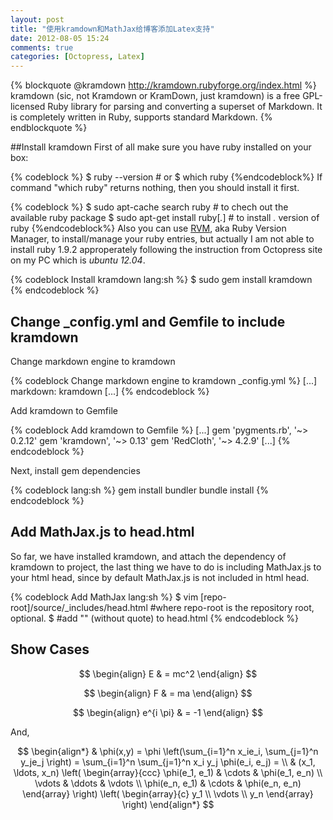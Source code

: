 ```yaml
---
layout: post
title: "使用kramdown和MathJax给博客添加Latex支持"
date: 2012-08-05 15:24
comments: true
categories: [Octopress, Latex]
---
```


{% blockquote @kramdown http://kramdown.rubyforge.org/index.html %}
kramdown (sic, not Kramdown or KramDown, just kramdown) is a free GPL-licensed Ruby library for parsing and converting a superset of Markdown.  It is completely written in Ruby, supports standard Markdown.
{% endblockquote %}

##Install kramdown
First of all make sure you have ruby installed on your box:

{% codeblock %}
$ ruby --version # or
$ which ruby 
{%endcodeblock%}
If command "which ruby" returns nothing, then you should install it first.

{% codeblock %}
$ sudo apt-cache search ruby # to chech out the available ruby package
$ sudo apt-get install ruby[*.*] # to install *.* version of ruby
{%endcodeblock%}
Also you can use [RVM](https://rvm.io/), aka Ruby Version Manager, to install/manage your ruby entries, but actually I am not able to install ruby 1.9.2 approperately following the instruction from Octopress site on my PC which is *ubuntu 12.04*.

{% codeblock Install kramdown lang:sh %}
$ sudo gem install kramdown 
{% endcodeblock %}

## Change _config.yml and Gemfile to include kramdown
Change markdown engine to kramdown

{% codeblock Change markdown engine to kramdown _config.yml %}
[...]
markdown: kramdown
[...]
{% endcodeblock %}
<!-- more -->
Add kramdown to Gemfile

{% codeblock Add kramdown to Gemfile %}
[...]
gem 'pygments.rb', '~> 0.2.12'
gem 'kramdown', '~> 0.13'
gem 'RedCloth', '~> 4.2.9'
[...]
{% endcodeblock %}

Next, install gem dependencies

{% codeblock  lang:sh %}
gem install bundler
bundle install
{% endcodeblock %}

## Add MathJax.js to head.html
So far, we have installed kramdown, and attach the dependency of kramdown to project, the last thing we have to do is including MathJax.js to your html head, since by default MathJax.js is not included in html head.

{% codeblock Add MathJax lang:sh %}
$ vim [repo-root]/source/_includes/head.html #where repo-root is the repository root, optional. 
$ #add "<script src="http://kramdown.rubyforge.org/MathJax/MathJax.js" type="text/javascript"></script>" (without quote) to head.html 
{% endcodeblock %}
## Show Cases
$$
\begin{align}
E & = mc^2 
\end{align}
$$

$$
\begin{align}
F & = ma 
\end{align}
$$

$$
\begin{align}
e^{i \pi} & = -1
\end{align}
$$

And,

$$
\begin{align*}
  & \phi(x,y) = \phi \left(\sum_{i=1}^n x_ie_i, \sum_{j=1}^n y_je_j \right)
  = \sum_{i=1}^n \sum_{j=1}^n x_i y_j \phi(e_i, e_j) = \\
  & (x_1, \ldots, x_n) \left( \begin{array}{ccc}
      \phi(e_1, e_1) & \cdots & \phi(e_1, e_n) \\
      \vdots & \ddots & \vdots \\
      \phi(e_n, e_1) & \cdots & \phi(e_n, e_n)
    \end{array} \right)
  \left( \begin{array}{c}
      y_1 \\
      \vdots \\
      y_n
    \end{array} \right)
\end{align*}
$$






